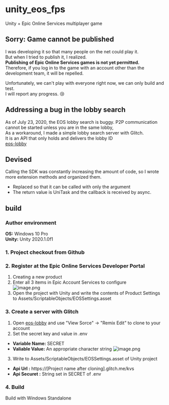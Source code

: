 # unity_eos_fps
Unity + Epic Online Services multiplayer game  

## Sorry: Game cannot be published  
I was developing it so that many people on the net could play it.  
But when I tried to publish it, I realized.  
**Publishing of Epic Online Services games is not yet permitted.**  
Therefore, if you log in to the game with an account other than the development team, it will be repelled.  
  
Unfortunately, we can't play with everyone right now, we can only build and test.  
I will report any progress. 😢  

## Addressing a bug in the lobby search  
As of July 23, 2020, the EOS lobby search is buggy.
P2P communication cannot be started unless you are in the same lobby,  
As a workaround, I made a simple lobby search server with Glitch.  
It is an API that only holds and delivers the lobby ID  
[eos-lobby](https://glitch.com/~eos-lobby)  
  
## Devised  
Calling the SDK was constantly increasing the amount of code, so I wrote more extension methods and organized them.  

* Replaced so that it can be called with only the argument
* The return value is UniTask and the callback is received by async.

## build  
### Author environment  
**OS:** Windows 10 Pro  
**Unity:** Unity 2020.1.0f1  

### 1. Project checkout from Github

### 2. Register at the Epic Online Services Developer Portal
1. Creating a new product  
2. Enter all 3 items in Epic Account Services to configure  
![image.png](https://qiita-image-store.s3.ap-northeast-1.amazonaws.com/0/671642/07e2d16a-b588-0f5d-676c-a3e619e2d957.png)
3. Open the project with Unity and write the contents of Product Settings to Assets/ScriptableObjects/EOSSettings.asset

### 3. Create a server with Glitch
1. Open [eos-lobby](https://glitch.com/~eos-lobby) and use "View Sorce" -> "Remix Edit" to clone to your account  
2. Set the secret key and value in .env  
  * **Variable Name:** SECRET  
  * **Valiable Value:** An appropriate character string
![image.png](https://qiita-image-store.s3.ap-northeast-1.amazonaws.com/0/671642/809d0a83-2bfb-f3ec-9200-1b2817e1f122.png)  
3. Write to Assets/ScriptableObjects/EOSSettings.asset of Unity project  
  * **Api Url :** https://[Project name after cloning].glitch.me/kvs  
  * **Api Securet :** String set in SECRET of .env

### 4. Build
Build with Windows Standalone  
